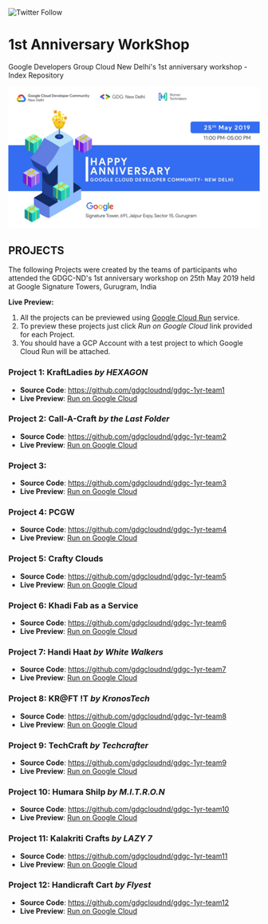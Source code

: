 <a href="https://twitter.com/intent/follow?screen_name=gdgcloudnd" style="text-decoration:none" target="_blank"><img alt="Twitter Follow" src="https://img.shields.io/twitter/follow/gdgcloudnd.svg?style=social"></a>

# 1st Anniversary WorkShop
Google Developers Group Cloud New Delhi's 1st anniversary workshop - Index Repository

![GDGC-ND's 1st Anniversary Poster](/GCDC.jpg?raw=true "GCDC-ND's 1st Anniversary Poster")

## PROJECTS

The following Projects were created by the teams of participants who attended the GDGC-ND's 1st anniversary workshop on 25th May 2019 held at Google Signature Towers, Gurugram, India

**Live Preview:**
1. All the projects can be previewed using [Google Cloud Run](https://cloud.google.com/run/) service.
2. To preview these projects just click *Run on Google Cloud* link provided for each Project.
3. You should have a GCP Account with a test project to which Google Cloud Run will be attached.

### Project 1: KraftLadies *by HEXAGON*
  - **Source Code**: https://github.com/gdgcloudnd/gdgc-1yr-team1
  - **Live Preview**: [Run on Google Cloud](https://console.cloud.google.com/cloudshell/editor?shellonly=true&cloudshell_image=gcr.io/cloudrun/button&cloudshell_git_repo=https://github.com/gdgcloudnd/gdgc-1yr-team1.git)

### Project 2: Call-A-Craft *by the Last Folder*
  - **Source Code**: https://github.com/gdgcloudnd/gdgc-1yr-team2
  - **Live Preview**: [Run on Google Cloud](https://console.cloud.google.com/cloudshell/editor?shellonly=true&cloudshell_image=gcr.io/cloudrun/button&cloudshell_git_repo=https://github.com/gdgcloudnd/gdgc-1yr-team2.git)

### Project 3:
  - **Source Code**: https://github.com/gdgcloudnd/gdgc-1yr-team3
  - **Live Preview**: [Run on Google Cloud](https://console.cloud.google.com/cloudshell/editor?shellonly=true&cloudshell_image=gcr.io/cloudrun/button&cloudshell_git_repo=https://github.com/gdgcloudnd/gdgc-1yr-team3.git)

### Project 4: PCGW
  - **Source Code**: https://github.com/gdgcloudnd/gdgc-1yr-team4
  - **Live Preview**: [Run on Google Cloud](https://console.cloud.google.com/cloudshell/editor?shellonly=true&cloudshell_image=gcr.io/cloudrun/button&cloudshell_git_repo=https://github.com/gdgcloudnd/gdgc-1yr-team4.git)

### Project 5: Crafty Clouds
  - **Source Code**: https://github.com/gdgcloudnd/gdgc-1yr-team5
  - **Live Preview**: [Run on Google Cloud](https://console.cloud.google.com/cloudshell/editor?shellonly=true&cloudshell_image=gcr.io/cloudrun/button&cloudshell_git_repo=https://github.com/gdgcloudnd/gdgc-1yr-team5.git)
### Project 6: Khadi Fab as a Service
  - **Source Code**: https://github.com/gdgcloudnd/gdgc-1yr-team6
  - **Live Preview**: [Run on Google Cloud](https://console.cloud.google.com/cloudshell/editor?shellonly=true&cloudshell_image=gcr.io/cloudrun/button&cloudshell_git_repo=https://github.com/gdgcloudnd/gdgc-1yr-team6.git)
  
### Project 7: Handi Haat *by White Walkers*
  - **Source Code**: https://github.com/gdgcloudnd/gdgc-1yr-team7
  - **Live Preview**: [Run on Google Cloud](https://console.cloud.google.com/cloudshell/editor?shellonly=true&cloudshell_image=gcr.io/cloudrun/button&cloudshell_git_repo=https://github.com/gdgcloudnd/gdgc-1yr-team7.git)

### Project 8: KR@FT !T *by KronosTech*
  - **Source Code**: https://github.com/gdgcloudnd/gdgc-1yr-team8
  - **Live Preview**: [Run on Google Cloud](https://console.cloud.google.com/cloudshell/editor?shellonly=true&cloudshell_image=gcr.io/cloudrun/button&cloudshell_git_repo=https://github.com/gdgcloudnd/gdgc-1yr-team8.git)

### Project 9: TechCraft *by Techcrafter*
  - **Source Code**: https://github.com/gdgcloudnd/gdgc-1yr-team9
  - **Live Preview**: [Run on Google Cloud](https://console.cloud.google.com/cloudshell/editor?shellonly=true&cloudshell_image=gcr.io/cloudrun/button&cloudshell_git_repo=https://github.com/gdgcloudnd/gdgc-1yr-team9.git)

### Project 10: Humara Shilp *by M.I.T.R.O.N*
  - **Source Code**: https://github.com/gdgcloudnd/gdgc-1yr-team10
  - **Live Preview**: [Run on Google Cloud](https://console.cloud.google.com/cloudshell/editor?shellonly=true&cloudshell_image=gcr.io/cloudrun/button&cloudshell_git_repo=https://github.com/gdgcloudnd/gdgc-1yr-team10.git)

### Project 11: Kalakriti Crafts *by LAZY 7*
  - **Source Code**: https://github.com/gdgcloudnd/gdgc-1yr-team11
  - **Live Preview**: [Run on Google Cloud](https://console.cloud.google.com/cloudshell/editor?shellonly=true&cloudshell_image=gcr.io/cloudrun/button&cloudshell_git_repo=https://github.com/gdgcloudnd/gdgc-1yr-team11.git)

### Project 12: Handicraft Cart *by Flyest*
  - **Source Code**: https://github.com/gdgcloudnd/gdgc-1yr-team12
  - **Live Preview**: [Run on Google Cloud](https://console.cloud.google.com/cloudshell/editor?shellonly=true&cloudshell_image=gcr.io/cloudrun/button&cloudshell_git_repo=https://github.com/gdgcloudnd/gdgc-1yr-team12.git)
